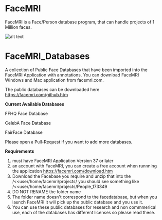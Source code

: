 # FaceMRI
FaceMRI is a Face/Person database program, that can handle projects of 1 Million faces.

![alt text](http://facemri.com/img/ukt.png)

# FaceMRI_Databases
A collection of Public Face Databases that have been imported into the FaceMRI Application with annotations.
You can download FaceMRI Windows and Mac application from facemri.com.

The public databases can be downloaded here
https://facemri.com/github.htm

**Current Available Databases**

FFHQ Face Database

CelebA Face Database

FairFace Database

Please open a Pull-Request if you want to add more databases.

**Requirements**
1. must have FaceMRI Application Version 37 or later
2. an account with FaceMRI, you can create a free account when runnning the application
    https://facemri.com/download.htm
3. Download the Facebase you require and unzip that into the /<<user/home/facemri/projects/
you should see something like
/<<user/home/facemri/projects/People_173349
4. DO NOT RENAME the folder name
5. The folder name doesn't correspond to the facedatabase, but when you launch FaceMRI it will pick up the public database and you use it.
6. You can use these public databases for research and non commmerical use, each of the databases has different licenses so please read these.
